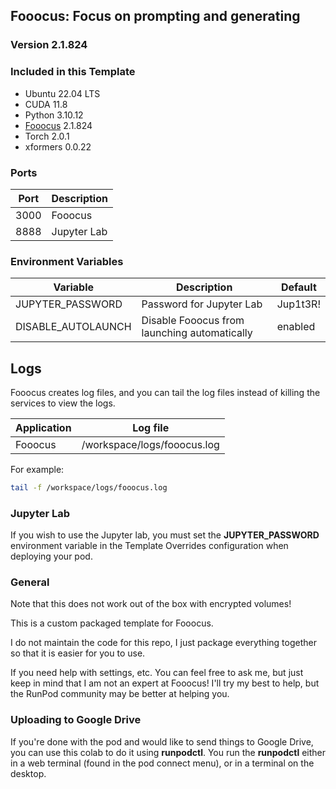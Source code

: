 ## Fooocus: Focus on prompting and generating

### Version 2.1.824

### Included in this Template

* Ubuntu 22.04 LTS
* CUDA 11.8
* Python 3.10.12
* [Fooocus](https://github.com/lllyasviel/Fooocus) 2.1.824
* Torch 2.0.1
* xformers 0.0.22

### Ports

| Port | Description |
|------|-------------|
| 3000 | Fooocus     |
| 8888 | Jupyter Lab |

### Environment Variables

| Variable           | Description                                   | Default  |
|--------------------|-----------------------------------------------|----------|
| JUPYTER_PASSWORD   | Password for Jupyter Lab                      | Jup1t3R! |
| DISABLE_AUTOLAUNCH | Disable Fooocus from launching automatically  | enabled  |

## Logs

Fooocus creates log files, and you can tail the log files
instead of killing the services to view the logs.

| Application | Log file                    |
|-------------|-----------------------------|
| Fooocus     | /workspace/logs/fooocus.log |

For example:

```bash
tail -f /workspace/logs/fooocus.log
```

### Jupyter Lab

If you wish to use the Jupyter lab, you must set
the **JUPYTER_PASSWORD** environment variable in the
Template Overrides configuration when deploying
your pod.

### General

Note that this does not work out of the box with
encrypted volumes!

This is a custom packaged template for Fooocus.

I do not maintain the code for this repo,
I just package everything together so that it is
easier for you to use.

If you need help with settings, etc. You can feel free
to ask me, but just keep in mind that I am not an expert
at Fooocus! I'll try my best to help, but the
RunPod community may be better at helping you.

### Uploading to Google Drive

If you're done with the pod and would like to send
things to Google Drive, you can use this colab to do it
using **runpodctl**. You run the **runpodctl** either in
a web terminal (found in the pod connect menu), or
in a terminal on the desktop.
